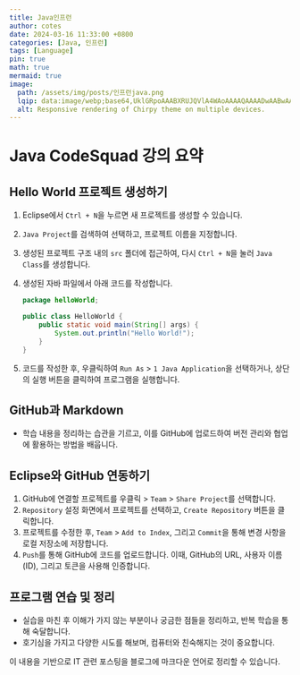 ```yaml
---
title: Java인프런
author: cotes
date: 2024-03-16 11:33:00 +0800
categories: [Java, 인프런]
tags: [Language]
pin: true
math: true
mermaid: true
image:
  path: /assets/img/posts/인프런java.png
  lqip: data:image/webp;base64,UklGRpoAAABXRUJQVlA4WAoAAAAQAAAADwAABwAAQUxQSDIAAAARL0AmbZurmr57yyIiqE8oiG0bejIYEQTgqiDA9vqnsUSI6H+oAERp2HZ65qP/VIAWAFZQOCBCAAAA8AEAnQEqEAAIAAVAfCWkAALp8sF8rgRgAP7o9FDvMCkMde9PK7euH5M1m6VWoDXf2FkP3BqV0ZYbO6NA/VFIAAAA
  alt: Responsive rendering of Chirpy theme on multiple devices.
---
```


# Java CodeSquad 강의 요약

## Hello World 프로젝트 생성하기
1. Eclipse에서 `Ctrl + N`을 누르면 새 프로젝트를 생성할 수 있습니다.
2. `Java Project`를 검색하여 선택하고, 프로젝트 이름을 지정합니다.
3. 생성된 프로젝트 구조 내의 `src` 폴더에 접근하여, 다시 `Ctrl + N`을 눌러 `Java Class`를 생성합니다.
4. 생성된 자바 파일에서 아래 코드를 작성합니다.

    ```java
    package helloWorld;

    public class HelloWorld {
        public static void main(String[] args) {
            System.out.println("Hello World!");
        }
    }
    ```

5. 코드를 작성한 후, 우클릭하여 `Run As` > `1 Java Application`을 선택하거나, 상단의 실행 버튼을 클릭하여 프로그램을 실행합니다.

## GitHub과 Markdown
- 학습 내용을 정리하는 습관을 기르고, 이를 GitHub에 업로드하여 버전 관리와 협업에 활용하는 방법을 배웁니다.

## Eclipse와 GitHub 연동하기
1. GitHub에 연결할 프로젝트를 우클릭 > `Team` > `Share Project`를 선택합니다.
2. `Repository` 설정 화면에서 프로젝트를 선택하고, `Create Repository` 버튼을 클릭합니다.
3. 프로젝트를 수정한 후, `Team` > `Add to Index`, 그리고 `Commit`을 통해 변경 사항을 로컬 저장소에 저장합니다.
4. `Push`를 통해 GitHub에 코드를 업로드합니다. 이때, GitHub의 URL, 사용자 이름(ID), 그리고 토큰을 사용해 인증합니다.

## 프로그램 연습 및 정리
- 실습을 마친 후 이해가 가지 않는 부분이나 궁금한 점들을 정리하고, 반복 학습을 통해 숙달합니다.
- 호기심을 가지고 다양한 시도를 해보며, 컴퓨터와 친숙해지는 것이 중요합니다.

이 내용을 기반으로 IT 관련 포스팅을 블로그에 마크다운 언어로 정리할 수 있습니다.

